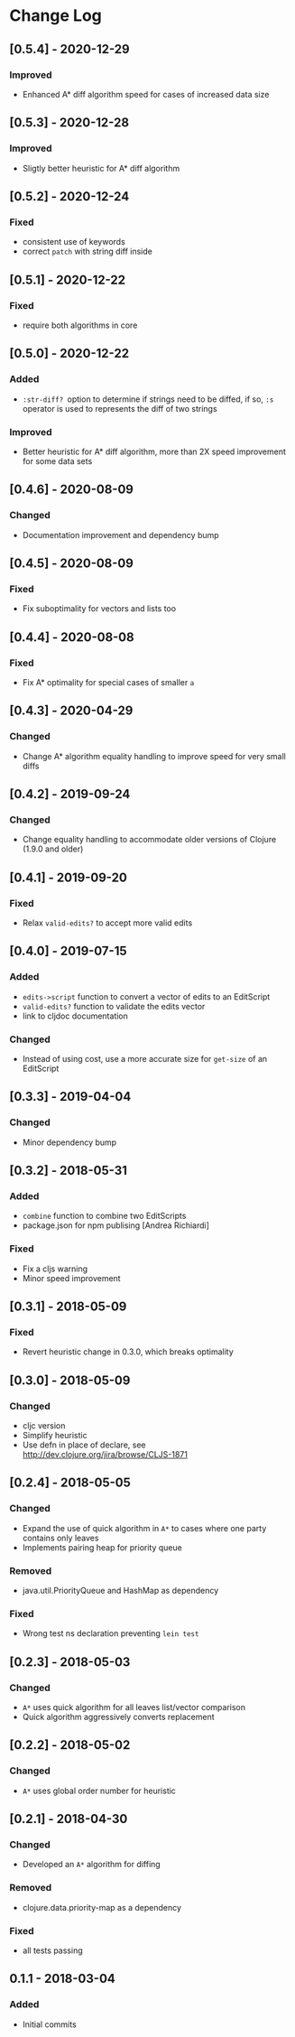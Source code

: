 # Change Log

## [0.5.4] - 2020-12-29
### Improved
- Enhanced A\* diff algorithm speed for cases of increased data size

## [0.5.3] - 2020-12-28
### Improved
- Sligtly better heuristic for A\* diff algorithm

## [0.5.2] - 2020-12-24
### Fixed
- consistent use of keywords
- correct `patch` with string diff inside

## [0.5.1] - 2020-12-22
### Fixed
- require both algorithms in core

## [0.5.0] - 2020-12-22
### Added
- `:str-diff? `option to determine if strings need to be diffed, if so, `:s`
  operator is used to represents the diff of two strings
### Improved
- Better heuristic for A\* diff algorithm, more than 2X speed improvement for some data sets

## [0.4.6] - 2020-08-09
### Changed
- Documentation improvement and dependency bump

## [0.4.5] - 2020-08-09
### Fixed
- Fix suboptimality for vectors and lists too

## [0.4.4] - 2020-08-08
### Fixed
- Fix A\* optimality for special cases of smaller `a`

## [0.4.3] - 2020-04-29
### Changed
- Change A\* algorithm equality handling to improve speed for very small diffs

## [0.4.2] - 2019-09-24
### Changed
- Change equality handling to accommodate older versions of Clojure (1.9.0 and older)

## [0.4.1] - 2019-09-20
### Fixed
- Relax `valid-edits?` to accept more valid edits

## [0.4.0] - 2019-07-15
### Added
- `edits->script` function to convert a vector of edits to an EditScript
- `valid-edits?` function to validate the edits vector
- link to cljdoc documentation
### Changed
- Instead of using cost, use a more accurate size for `get-size` of an EditScript

## [0.3.3] - 2019-04-04
### Changed
- Minor dependency bump

## [0.3.2] - 2018-05-31
### Added
- `combine` function to combine two EditScripts
- package.json for npm publising [Andrea Richiardi]
### Fixed
- Fix a cljs warning
- Minor speed improvement

## [0.3.1] - 2018-05-09
### Fixed
- Revert heuristic change in 0.3.0, which breaks optimality

## [0.3.0] - 2018-05-09
### Changed
- cljc version
- Simplify heuristic
- Use defn in place of declare, see http://dev.clojure.org/jira/browse/CLJS-1871

## [0.2.4] - 2018-05-05
### Changed
- Expand the use of quick algorithm in `A*` to cases where one party contains only leaves
- Implements pairing heap for priority queue

### Removed
- java.util.PriorityQueue and HashMap as dependency

### Fixed
- Wrong test ns declaration preventing `lein test`

## [0.2.3] - 2018-05-03
### Changed
- `A*` uses quick algorithm for all leaves list/vector comparison
- Quick algorithm aggressively converts replacement

## [0.2.2] - 2018-05-02
### Changed
- `A*` uses global order number for heuristic

## [0.2.1] - 2018-04-30
### Changed
- Developed an `A*` algorithm for diffing

### Removed
- clojure.data.priority-map as a dependency

### Fixed
- all tests passing

## 0.1.1 - 2018-03-04
### Added
- Initial commits
